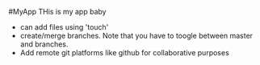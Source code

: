 #MyApp
THis is my app baby

- can add files using 'touch'
- create/merge branches. Note that you have to toogle between master and branches.
- Add remote git platforms like github for collaborative purposes 
